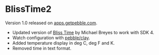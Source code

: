 # BlissTime2

Version 1.0 released on [apps.getpebble.com](http://apps.getpebble.com).

* Updated version of [Bliss Time](https://github.com/michaelbreyes/BlissTime) by Michael Breyes to work with SDK 4.
* Watch configuration with [pebble/clay](https://github.com/pebble/clay).
* Added temperature display in deg C, deg F and K.
* Removed time in text format.
